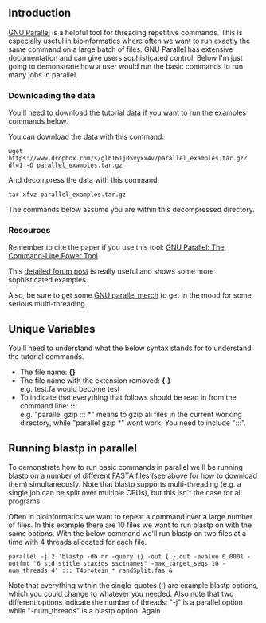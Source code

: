 ## Introduction  
  
[GNU Parallel](https://www.gnu.org/software/parallel/) is a helpful tool for threading repetitive commands. This is especially useful in bioinformatics where often we want to run exactly the same command on a large batch of files. GNU Parallel has extensive documentation and can give users sophisticated control. Below I'm just going to demonstrate how a user would run the basic commands to run many jobs in parallel.
    
### Downloading the data  
  
You'll need to download the [tutorial data](https://www.dropbox.com/s/glb161j05vyxx4v/parallel_examples.tar.gz?dl=1) if you want to run the examples commands below.  
  
You can download the data with this command: 
   
    wget https://www.dropbox.com/s/glb161j05vyxx4v/parallel_examples.tar.gz?dl=1 -O parallel_examples.tar.gz  
  
And decompress the data with this command:  
  
    tar xfvz parallel_examples.tar.gz  
  
The commands below assume you are within this decompressed directory.    
  
### Resources  
  
Remember to cite the paper if you use this tool: [GNU Parallel: The Command-Line Power Tool](https://www.usenix.org/system/files/login/articles/105438-Tange.pdf)
    
This [detailed forum post](https://www.biostars.org/p/63816/) is really useful and shows some more sophisticated examples. 
    
Also, be sure to get some [GNU parallel merch](https://gnuparallel.threadless.com/) to get in the mood for some serious multi-threading.  
  
## Unique Variables  
You'll need to understand what the below syntax stands for to understand the tutorial commands. 
  
* The file name: **{}**  
* The file name with the extension removed: **{.}**  
    e.g. test.fa would become test  
* To indicate that everything that follows should be read in from the command line: **:::**   
    e.g. "parallel gzip ::: *" means to gzip all files in the current working directory, while "parallel gzip *" wont work. You need to include ":::".  

## Running blastp in parallel  
  
To demonstrate how to run basic commands in parallel we'll be running blastp on a number of different FASTA files (see above for how to download them) simultaneously. Note that blastp supports multi-threading (e.g. a single job can be split over multiple CPUs), but this isn't the case for all programs.   
  
Often in bioinformatics we want to repeat a command over a large number of files. In this example there are 10 files we want to run blastp on with the same options. With the below command we'll run blastp on two files at a time with 4 threads allocated for each file.   
  
    parallel -j 2 'blastp -db nr -query {} -out {.}.out -evalue 0.0001 -outfmt "6 std stitle staxids sscinames" -max_target_seqs 10 -num_threads 4' ::: T4protein_*_randSplit.fas &
    
Note that everything within the single-quotes (') are example blastp options, which you could change to whatever you needed. Also note that two different options indicate the number of threads: "-j" is a parallel option while "-num_threads" is a blastp option. Again      
  

